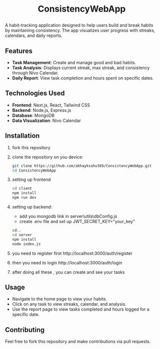 
# <p align="center" id="top">ConsistencyWebApp</p>

A habit-tracking application designed to help users build and break habits by maintaining consistency. The app visualizes user progress with streaks, calendars, and daily reports.

## Features

- **Task Management**: Create and manage good and bad habits.
- **Task Analysis**: Displays current streak, max streak, and consistency through Nivo Calendar.
- **Daily Report**: View task completion and hours spent on specific dates.

## Technologies Used

- **Frontend**: Next.js, React, Tailwind CSS
- **Backend**: Node.js, Express.js
- **Database**: MongoDB
- **Data Visualization**: Nivo Calendar

## Installation

1. fork this repository
2. clone the repository on you device:
   ```bash
   git clone https://github.com/abhayksahu369/ConsistencyWebApp.git
   cd ConsistencyWebApp
   ```

3. setting up frontend 
   ```bash
   cd client
   npm install
   npm run dev
   ```

4. setting up backend:
    - add you mongodb link in server\utils\dbConfig.js
    - create .env file and set up JWT_SECRET_KEY="your_key"
   ```bash
   cd..
   cd server
   npm install
   node index.js
   ```
5. you need to register first http://localhost:3000/auth/register
6. then you need to login http://localhost:3000/auth/login
7. after doing all these , you can create and see your tasks

## Usage

- Navigate to the home page to view your habits.
- Click on any task to view streaks, calendar, and analysis.
- Use the report page to view tasks completed and hours logged for a specific date.

## Contributing

Feel free to fork this repository and make contributions via pull requests.
